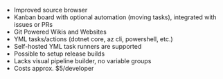 - Improved source browser
- Kanban board with optional automation (moving tasks), integrated with issues or PRs
- Git Powered Wikis and Websites
- YML tasks/actions (dotnet core, az cli, powershell, etc.)
- Self-hosted YML task runners are supported 
- Possible to setup release builds
- Lacks visual pipeline builder, no variable groups
- Costs approx. $5/developer
